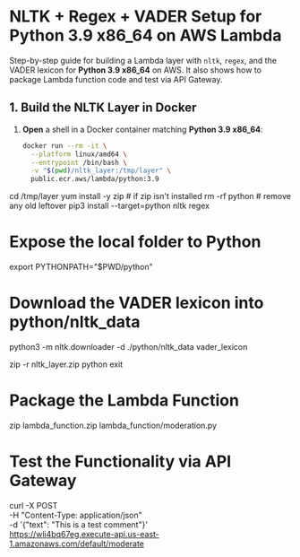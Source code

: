 # NLTK + Regex + VADER Setup for Python 3.9 x86_64 on AWS Lambda

Step-by-step guide for building a Lambda layer with `nltk`, `regex`, and the VADER lexicon for **Python 3.9 x86_64** on AWS. It also shows how to package Lambda function code and test via API Gateway.


## 1. Build the NLTK Layer in Docker

1. **Open** a shell in a Docker container matching **Python 3.9 x86_64**:

   ```bash
   docker run --rm -it \
     --platform linux/amd64 \
     --entrypoint /bin/bash \
     -v "$(pwd)/nltk_layer:/tmp/layer" \
     public.ecr.aws/lambda/python:3.9


cd /tmp/layer
yum install -y zip  # if zip isn't installed
rm -rf python       # remove any old leftover
pip3 install --target=python nltk regex

# Expose the local folder to Python
export PYTHONPATH="$PWD/python"

# Download the VADER lexicon into python/nltk_data
python3 -m nltk.downloader -d ./python/nltk_data vader_lexicon


zip -r nltk_layer.zip python
exit

# Package the Lambda Function
zip lambda_function.zip lambda_function/moderation.py


# Test the Functionality via API Gateway
curl -X POST \
  -H "Content-Type: application/json" \
  -d '{"text": "This is a test comment"}' \
  https://wli4bq67eg.execute-api.us-east-1.amazonaws.com/default/moderate
